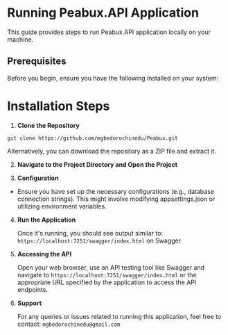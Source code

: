 #  Running Peabux.API Application

This guide provides steps to run Peabux.API application locally on your machine.

## Prerequisites

Before you begin, ensure you have the following installed on your system:

# Installation Steps
1. **Clone the Repository**
   
`git clone https://github.com/mgbedorochinedu/Peabux.git`

Alternatively, you can download the repository as a ZIP file and extract it.

2. **Navigate to the Project Directory and Open the Project**
   
3. **Configuration**
   
* Ensure you have set up the necessary configurations (e.g., database connection strings). This might involve modifying appsettings.json or utilizing environment variables.

  
4. **Run the Application**
   
   Once it's running, you should see output similar to:  `https://localhost:7251/swagger/index.html` on Swagger

5. **Accessing the API**
   
   Open your web browser, use an API testing tool like Swagger and navigate to `https://localhost:7251/swagger/index.html` or the appropriate URL specified by the application to access the API endpoints.

6. **Support**
   
   For any queries or issues related to running this application, feel free to contact: `mgbedorochinedu@gmail.com `
